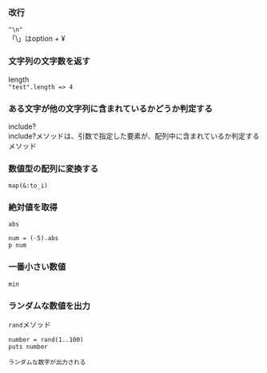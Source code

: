 ### 改行
`"\n"`<br>
「\」はoption + ¥

### 文字列の文字数を返す
length<br>
`"test".length => 4`

### ある文字が他の文字列に含まれているかどうか判定する
include?<br>
include?メソッドは、引数で指定した要素が、配列中に含まれているか判定するメソッド<br>

### 数値型の配列に変換する
`map(&:to_i)`

### 絶対値を取得
`abs`
```
num = (-5).abs
p num
```
### 一番小さい数値
`min`

### ランダムな数値を出力
`rand`メソッド
```
number = rand(1..100)
puts number

ランダムな数字が出力される
```
